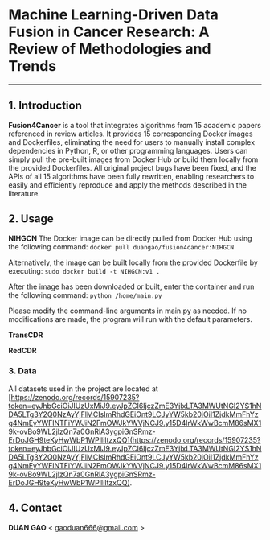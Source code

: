 # Machine Learning-Driven Data Fusion in Cancer Research: A Review of Methodologies and Trends
-----------------------------------------------------------------

## 1. Introduction
**Fusion4Cancer** is a tool that integrates algorithms from 15 academic papers referenced in review articles. It provides 15 corresponding Docker images and Dockerfiles, eliminating the need for users to manually install complex dependencies in Python, R, or other programming languages. Users can simply pull the pre-built images from Docker Hub or build them locally from the provided Dockerfiles. All original project bugs have been fixed, and the APIs of all 15 algorithms have been fully rewritten, enabling researchers to easily and efficiently reproduce and apply the methods described in the literature.


## 2. Usage
**NIHGCN** 
The Docker image can be directly pulled from Docker Hub using the following command:
```docker pull duangao/fusion4cancer:NIHGCN```

Alternatively, the image can be built locally from the provided Dockerfile by executing:
```sudo docker build -t NIHGCN:v1 .```

After the image has been downloaded or built, enter the container and run the following command:
```python /home/main.py```

Please modify the command-line arguments in main.py as needed. If no modifications are made, the program will run with the default parameters.

**TransCDR** 

**RedCDR** 

### 3. Data


All datasets used in the project are located at [https://zenodo.org/records/15907235?token=eyJhbGciOiJIUzUxMiJ9.eyJpZCI6IjczZmE3YjIxLTA3MWUtNGI2YS1hNDA5LTg3Y2Q0NzAyYjFlMCIsImRhdGEiOnt9LCJyYW5kb20iOiI1ZjdkMmFhYzg4NmEyYWFlNTFiYWJiN2FmOWJkYWVjNCJ9.y15D4lrWkWwBcmM86sMX19k-ovBo9WL2jlzQn7a0GnRlA3ygpiGnSRmz-ErDoJGH9teKyHwWbP1WPlIiltzxQQ](https://zenodo.org/records/15907235?token=eyJhbGciOiJIUzUxMiJ9.eyJpZCI6IjczZmE3YjIxLTA3MWUtNGI2YS1hNDA5LTg3Y2Q0NzAyYjFlMCIsImRhdGEiOnt9LCJyYW5kb20iOiI1ZjdkMmFhYzg4NmEyYWFlNTFiYWJiN2FmOWJkYWVjNCJ9.y15D4lrWkWwBcmM86sMX19k-ovBo9WL2jlzQn7a0GnRlA3ygpiGnSRmz-ErDoJGH9teKyHwWbP1WPlIiltzxQQ). 

## 4. Contact  

**DUAN GAO** < gaoduan666@gmail.com >  



